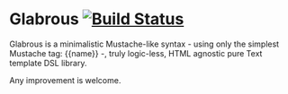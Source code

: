 # Glabrous [![Build Status](https://travis-ci.org/MichelBoucey/glabrous.svg?branch=master)](https://travis-ci.org/MichelBoucey/glabrous)

Glabrous is a minimalistic Mustache-like syntax - using only the simplest Mustache tag: {{name}} -, truly logic-less, HTML agnostic pure Text template DSL library.

Any improvement is welcome.
